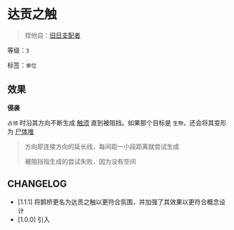 # 达贡之触

> 捏他自：[旧日支配者](https://zh.wikipedia.org/wiki/%E5%A4%A7%E8%A2%9E)

等级：`3`

标签：`单位`

## 效果

**侵袭**

`占领` 时沿其方向不断生成 [触须](触须.md) 直到被阻挡。如果那个目标是 `生物`，还会将其变形为 [尸体堆](尸体堆.md)

> 方向即连接方向的延长线，每间距一小段距离就尝试生成
>
> 被阻挡指生成的尝试失败，因为没有空间

## CHANGELOG

- [1.1.1] 将鹊桥更名为达贡之触以更符合氛围，并加强了其效果以更符合概念设计
- [1.0.0] 引入
